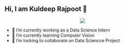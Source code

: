 ## Hi, I am Kuldeep Rajpoot 👋

<div align='center'>
<img src='https://readme-typing-svg.herokuapp.com/?font=ubuntu&color=16A085&center=true&lines=Data+Science+Enthusiast'/>
</div>

- 🔭 I’m currently working as a Data Science Intern
- 🌱 I’m currently learning Computer Vision
- 👯 I’m looking to collaborate on Data Sciencce Project
